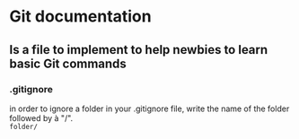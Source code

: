 # Git documentation
## Is a file to implement to help newbies to learn basic Git commands

### .gitignore
in order to ignore a folder in your .gitignore file, write the name of the folder followed by à "/".  
```folder/```
